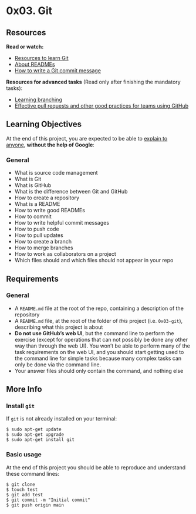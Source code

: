 <h1>0x03. Git</h1>
<h2>Resources</h2>
<p><strong>Read or watch:</strong></p>
<ul>
    <li><a href="https://intranet.hbtn.io/rltoken/rOOPwBFp4ezRunQ0G0YHYQ" target="_blank" title="Resources to learn Git">Resources to learn Git</a></li>
    <li><a href="https://intranet.hbtn.io/rltoken/4CwCa3MmQvJfXu5poTRVQw" target="_blank" title="About READMEs">About READMEs</a></li>
    <li><a href="https://intranet.hbtn.io/rltoken/zkdCE4WEr9H91WlOpfNlGA" target="_blank" title="How to write a Git commit message">How to write a Git commit message</a></li>
</ul>
<p><strong>Resources for advanced tasks</strong> (Read only after finishing the mandatory tasks):</p>
<ul>
    <li><a href="https://intranet.hbtn.io/rltoken/514Jj2WL9uL6wOyOYWejdA" target="_blank" title="Learning branching">Learning branching</a></li>
    <li><a href="https://intranet.hbtn.io/rltoken/ZUE0eoAWDKadJd4QCQkzQg" target="_blank" title="Effective pull requests and other good practices for teams using GitHub">Effective pull requests and other good practices for teams using GitHub</a></li>
</ul>
<h2>Learning Objectives</h2>
<p>At the end of this project, you are expected to be able to&nbsp;<a href="https://intranet.hbtn.io/rltoken/9nDe1J66MhvFwTm9pj88WQ" target="_blank" title="explain to anyone">explain to anyone</a>,&nbsp;<strong>without the help of Google</strong>:</p>
<h3>General</h3>
<ul>
    <li>What is source code management</li>
    <li>What is Git</li>
    <li>What is GitHub</li>
    <li>What is the difference between Git and GitHub</li>
    <li>How to create a repository</li>
    <li>What is a README</li>
    <li>How to write good READMEs</li>
    <li>How to commit</li>
    <li>How to write helpful commit messages</li>
    <li>How to push code</li>
    <li>How to pull updates</li>
    <li>How to create a branch</li>
    <li>How to merge branches</li>
    <li>How to work as collaborators on a project</li>
    <li>Which files should and which files should not appear in your repo</li>
</ul>
<h2>Requirements</h2>
<h3>General</h3>
<ul>
    <li>A&nbsp;<code>README.md</code> file at the root of the repo, containing a description of the repository</li>
    <li>A&nbsp;<code>README.md</code> file, at the root of the folder of&nbsp;<em>this</em> project (i.e.&nbsp;<code>0x03-git</code>), describing what this project is about</li>
    <li><strong>Do not use GitHub&rsquo;s web UI</strong>, but the command line to perform the exercise (except for operations that can not possibly be done any other way than through the web UI). You won&rsquo;t be able to perform many of the task requirements on the web UI, and you should start getting used to the command line for simple tasks because many complex tasks can only be done via the command line.</li>
    <li>Your answer files should only contain the command, and nothing else</li>
</ul>
<h2>More Info</h2>
<h3>Install&nbsp;<code>git</code></h3>
<p>If&nbsp;<code>git</code> is not already installed on your terminal:</p>
<pre><code>$ sudo apt-get update
$ sudo apt-get upgrade
$ sudo apt-get install git</code></pre>
<h3>Basic usage</h3>
<p>At the end of this project you should be able to reproduce and understand these command lines:</p>
<pre><code>$ git clone <repo>
$ touch test
$ git add test
$ git commit -m "Initial commit"
$ git push origin main</code></pre>
